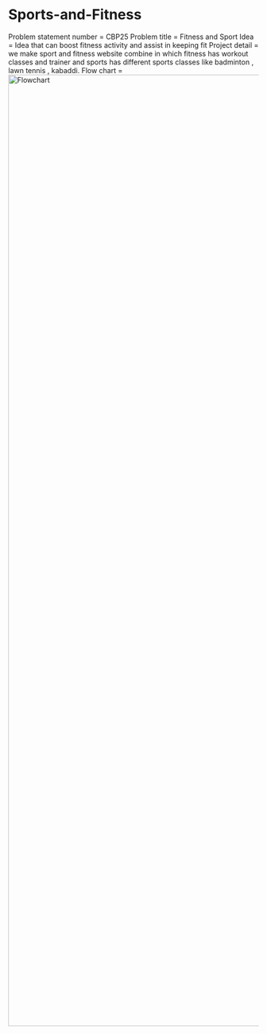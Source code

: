 # Sports-and-Fitness
Problem statement number = CBP25
Problem title = Fitness and Sport
Idea = Idea that can boost fitness activity and assist in keeping fit 
Project detail = we make sport and fitness website combine in which fitness has workout classes and trainer and sports has different sports classes like badminton , lawn tennis , kabaddi.
Flow chart = 
<img width="1914" alt="Flowchart" src="https://github.com/adarshh8/Sports-and-Fitness/assets/152579045/b52b8346-a23e-43a3-9283-84f1bb2bdb21">

